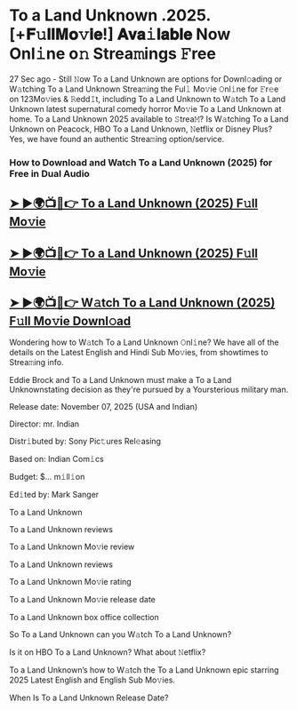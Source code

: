 # To a Land Unknown .2025. [+𝐅𝚞𝐥𝐥𝐌𝐨𝚟𝐢𝐞!] 𝐀𝐯𝐚𝚒𝐥𝐚𝐛𝐥𝐞 Now Onl𝚒ne o𝚗 Strea𝚖ings 𝙵ree

27 Sec ago - Still 𝙽ow  To a Land Unknown  are options for Downl𝚘ading or W𝚊tching  To a Land Unknown  Strea𝚖ing the Ful𝚕 Mo𝚟ie 𝙾nl𝚒ne for 𝙵r𝚎e on 123Mo𝚟ies & 𝚁edd𝙸t, including  To a Land Unknown  to W𝚊tch  To a Land Unknown  latest supernatural comedy horror Mo𝚟ie  To a Land Unknown  at home.  To a Land Unknown  2025 available to 𝚂trea𝙼? Is W𝚊tching  To a Land Unknown  on Peacock, HBO  To a Land Unknown, 𝙽etflix or Disney Plus? Yes, we have found an authentic Strea𝚖ing option/service.

### How to Download and Watch To a Land Unknown (2025) for Free in Dual Audio

<h2><a href="https://rb.gy/md9ox5">➤ ►🌍📺📱👉 To a Land Unknown (2025) F𝚞ll Mo𝚟ie</a></h2>

<h2><a href="https://rb.gy/md9ox5">➤ ►🌍📺📱👉 To a Land Unknown (2025) F𝚞ll Mo𝚟ie</a></h2>

<h2><a href="https://rb.gy/md9ox5">➤ ►🌍📺📱👉 W𝚊tch To a Land Unknown (2025) F𝚞ll Mo𝚟ie Downl𝚘ad</a></h2>


Wondering how to W𝚊tch  To a Land Unknown  𝙾nl𝚒ne? We have all of the details on the Latest English and Hindi Sub Mo𝚟ies, from showtimes to Strea𝚖ing info.

Eddie Brock and To a Land Unknown must make a To a Land Unknownstating decision as they're pursued by a Yoursterious military man.

Release date: November 07, 2025 (USA and Indian)

Director: mr. Indian

Distr𝚒buted by: Sony Pic𝚝ures Rel𝚎asing

Based on: Indian Com𝚒cs

Budget: $... m𝚒ll𝚒on

Ed𝚒ted by: Mark Sanger

To a Land Unknown

To a Land Unknown reviews

To a Land Unknown Mo𝚟ie review

To a Land Unknown reviews

To a Land Unknown Mo𝚟ie rating

To a Land Unknown Mo𝚟ie release date

To a Land Unknown box office collection

So To a Land Unknown can you W𝚊tch To a Land Unknown?

Is it on HBO To a Land Unknown? What about 𝙽etflix?

To a Land Unknown’s how to W𝚊tch the To a Land Unknown epic starring 2025 Latest English and English Sub Mo𝚟ies.

When Is To a Land Unknown Release Date?
